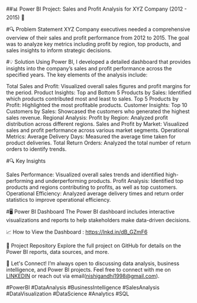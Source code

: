 ##📊 Power BI Project: Sales and Profit Analysis for XYZ Company (2012 - 2015) 🚀

#🔍 Problem Statement
XYZ Company executives needed a comprehensive overview of their sales and profit performance from 2012 to 2015. The goal was to analyze key metrics including profit by region, top products, and sales insights to inform strategic decisions.

#💡 Solution
Using Power BI, I developed a detailed dashboard that provides insights into the company’s sales and profit performance across the specified years. The key elements of the analysis include:

Total Sales and Profit: Visualized overall sales figures and profit margins for the period.
Product Insights: Top and Bottom 5 Products by Sales: Identified which products contributed most and least to sales.
Top 5 Products by Profit: Highlighted the most profitable products.
Customer Insights: Top 10 Customers by Sales: Showcased the customers who generated the highest sales revenue.
Regional Analysis: Profit by Region: Analyzed profit distribution across different regions.
Sales and Profit by Market: Visualized sales and profit performance across various market segments.
Operational Metrics: Average Delivery Days: Measured the average time taken for product deliveries.
Total Return Orders: Analyzed the total number of return orders to identify trends.

#🔍 Key Insights

Sales Performance: Visualized overall sales trends and identified high-performing and underperforming products.
Profit Analysis: Identified top products and regions contributing to profits, as well as top customers.
Operational Efficiency: Analyzed average delivery times and return order statistics to improve operational efficiency.

#🖥️ Power BI Dashboard
The Power BI dashboard includes interactive visualizations and reports to help stakeholders make data-driven decisions.

📈 How to View the Dashboard : https://lnkd.in/dB_GZmF6

🔗 Project Repository
Explore the full project on GitHub for details on the Power BI reports, data sources, and more.

💬 Let's Connect!
I’m always open to discussing data analysis, business intelligence, and Power BI projects. Feel free to connect with me on [LINKEDIN](https://www.linkedin.com/in/nishigandhianalyst/)
 or reach out via email(nishigandhi1998@gmail.com).

#PowerBI #DataAnalysis #BusinessIntelligence #SalesAnalysis #DataVisualization #DataScience #Analytics #SQL
